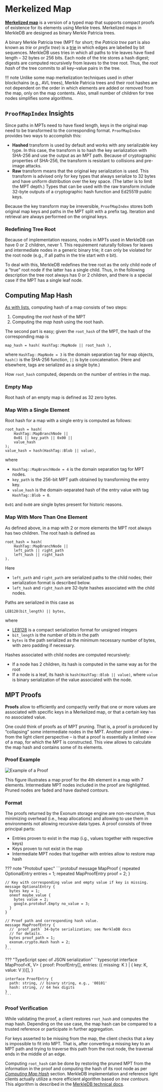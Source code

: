 # Merkelized Map

[**Merkelized map**](../architecture/merkledb.md#proofmapindex) is a version
of a typed map that supports compact proofs of existence for its elements using
Merkle trees. Merkelized maps in MerkleDB are designed as binary
Merkle Patricia trees.

A binary Merkle Patricia tree (MPT for short; the *Patricia tree* part
is also known as *trie* or *prefix tree*) is a [trie] in which edges are labelled
by bit sequences. MerkleDB uses tries in which all paths to trie
leaves have fixed length – 32 bytes or 256 bits. Each node of the trie stores
a hash digest; digests are computed recursively from leaves to the tree root.
Thus, the *root hash* of the tree commits to all key–value pairs in the tree.

!!! note
    Unlike some map merkelization techniques used in other blockchains
    (e.g., AVL trees), Merkle Patricia trees and their root hashes are not
    dependent on the order in which elements are added or removed from the map,
    only on the map contents. Also, small number of children for tree nodes
    simplifies some algorithms.

## `ProofMapIndex` Insights

Since paths in MPTs need to have fixed length, keys in the original map
need to be transformed to the corresponding format.
`ProofMapIndex` provides two ways to accomplish this:

- **Hashed** transform is used by default and works with any serializable key type.
  In this case, the transform is to hash the key serialization
  with SHA-256 and use the output as an MPT path. Because of cryptographic
  properties of SHA-256, the transform is resistant to collisions and pre-image
  attacks.
- **Raw** transform means that the original key serialization is used. This transform
  is advised only for key types that always serialize to 32 bytes and have
  uniform distribution over the key space. (The latter is to limit the MPT depth.)
  Types that can be used with the raw transform include 32-byte outputs
  of a cryptographic hash function and Ed25519 public keys.

Because the key transform may be irreversible, `ProofMapIndex` stores both original
map keys and paths in the MPT split with a prefix tag. Iteration and retrieval
are always performed on the original keys.

### Redefining Tree Root

Because of implementation reasons, nodes in MPTs used in MerkleDB can have
0 or 2 children, never 1. This requirement naturally follows for leaves
and intermediate nodes in a generic binary trie; it can only be violated
for the root node (e.g., if all paths in the trie start with `0` bit).

To deal with this, MerkleDB redefines the tree root as the only child
node of a “true” root node if the latter has a single child.
Thus, in the following description the tree root always
has 0 or 2 children, and there is a special case if the MPT
has a single leaf node.

## Computing Map Hash

[As with lists](merkelized-list.md#computing-list-hash), computing hash
of a map consists of two steps:

1. Computing the *root hash* of the MPT
2. Computing the *map hash* using the root hash.

The second part is easy; given the `root_hash` of the MPT, the hash
of the corresponding map is

```text
map_hash = hash( HashTag::MapNode || root_hash ),
```

where `HashTag::MapNode = 3` is the domain separation tag for map objects,
`hash()` is the SHA-256 function, `||` is byte concatenation.
(Here and elsewhere, tags are serialized as a single byte.)

How `root_hash` computed, depends on the number of entries in the map.

### Empty Map

Root hash of an empty map is defined as 32 zero bytes.

### Map With a Single Element

Root hash for a map with a single entry is computed as follows:

```text
root_hash = hash(
    HashTag::MapBranchNode ||
    0x01 || key_path || 0x00 ||
    value_hash
);
value_hash = hash(HashTag::Blob || value),
```

where

- `HashTag::MapBranchNode = 4` is the domain separation tag for MPT nodes.
- `key_path` is the 256-bit MPT path obtained by transforming the entry key.
- `value_hash` is the domain-separated hash of the entry value
  with tag `HashTag::Blob = 0`.

`0x01` and `0x00` are single bytes present for historic reasons.

### Map With More Than One Element

As defined above, in a map with 2 or more elements the MPT root always
has two children. The root hash is defined as

```text
root_hash = hash(
    HashTag::MapBranchNode ||
    left_path || right_path
    left_hash || right_hash
).
```

Here

- `left_path` and `right_path` are serialized paths to the child nodes;
  their serialization format is described below.
- `left_hash` and `right_hash` are 32-byte hashes associated with the
  child nodes.

Paths are serialized in this case as

```text
LEB128(bit_length) || bytes,
```

where

- [LEB128] is a compact serialization format for unsigned integers
- `bit_length` is the number of bits in the path
- `bytes` is the path serialized as the minimum necessary number of bytes,
  with zero padding if necessary.

Hashes associated with child nodes are computed recursively:

- If a node has 2 children, its hash is computed in the same way
  as for the root
- If a node is a leaf, its hash is `hash(HashTag::Blob || value)`,
  where `value` is binary serialization of the value associated with the node.

## MPT Proofs

**Proofs** allow to efficiently and compactly verify that one or more
values are associated with specific keys in a Merkelized map,
or that a certain key has no associated value.

One could think of proofs as of MPT pruning. That is, a proof is
produced by “collapsing” some intermediate nodes in the MPT.
Another point of view – from the light client perspective – is that a proof
is essentially a limited view of a map, for which the MPT is
constructed. This view allows to calculate the map hash and
contains some of its elements.

### Proof Example

![Example of a Proof](../images/map-proof.png)

This figure illustrates a map proof for the 4th element in a map
with 7 elements. Intermediate MPT nodes included in the proof are highlighted.
Pruned nodes are faded and have dashed contours.

### Format

The proofs returned by the Exonum storage engine are non-recursive,
thus minimizing overhead (i.e., heap allocations) and allowing to use
them in environments not allowing recursive data types. A proof
consists of three principal parts:

- Entries proven to exist in the map (i.g., values together with respective keys)
- Keys proven to not exist in the map
- Intermediate MPT nodes that together with entries allow to restore map hash

??? note "Protobuf spec"
    ```protobuf
    message MapProof {
      repeated OptionalEntry entries = 1;
      repeated MapProofEntry proof = 2;
    }

    // Key with corresponding value and empty value if key is missing.
    message OptionalEntry {
      bytes key = 1;
      oneof maybe_value {
        bytes value = 2;
        google.protobuf.Empty no_value = 3;
      }
    }

    // Proof path and corresponding hash value.
    message MapProofEntry {
      // `proof_path` 34-byte serialization; see MerkleDB docs
      // for details.
      bytes proof_path = 1;
      exonum.crypto.Hash hash = 2;
    }
    ```

??? "TypeScript spec of JSON serialization"
    ```typescript
    interface MapProof<K, V> {
      proof: ProofEntry[],
      entries: ({ missing: K } | { key: K, value: V })[],
    }

    interface ProofEntry {
      path: string, // binary string, e.g., '00101'
      hash: string, // 64 hex digits
    }
    ```

### Proof Verification

While validating the proof, a client restores `root_hash` and
computes the map hash. Depending on the use case, the map hash
can be compared to a trusted reference or participate in further aggregation.

For keys asserted to be missing from the map, the client checks
that a key is impossible to fit into MPT. That is, after converting
a missing key to an MPT path and trying to traverse this path from
the root node, the traversal ends in the middle of an edge.

Computing `root_hash` can be done by restoring the pruned MPT
from the information in the proof and computing the hash of its
root node as per [*Computing Map Hash*](#computing-map-hash) section.
MerkleDB implementation and reference light clients actually utilize
a more efficient algorithm based on *tree contours*. This algorithm
is described in the [MerkleDB technical docs][map-proof-details].

[trie]: https://en.wikipedia.org/wiki/Trie
[LEB128]: https://en.wikipedia.org/wiki/LEB128
[map-proof-details]: https://github.com/exonum/exonum/tree/master/components/merkledb/src/indexes/proof_map#readme
